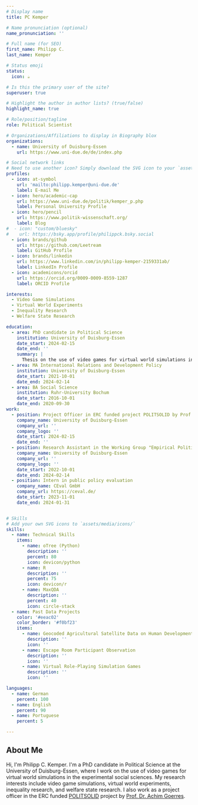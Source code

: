 ```yaml
---
# Display name
title: PC Kemper

# Name pronunciation (optional)
name_pronunciation: ''

# Full name (for SEO)
first_name: Philipp C.
last_name: Kemper

# Status emoji
status:
  icon: ☕️

# Is this the primary user of the site?
superuser: true

# Highlight the author in author lists? (true/false)
highlight_name: true

# Role/position/tagline
role: Political Scientist

# Organizations/Affiliations to display in Biography blox
organizations:
  - name: University of Duisburg-Essen
    url: https://www.uni-due.de/de/index.php

# Social network links
# Need to use another icon? Simply download the SVG icon to your `assets/media/icons/` folder.
profiles:
  - icon: at-symbol
    url: 'mailto:philipp.kemper@uni-due.de'
    label: E-mail Me
  - icon: hero/academic-cap
    url: https://www.uni-due.de/politik/kemper_p.php
    label: Personal University Profile
  - icon: hero/pencil
    url: https://www.politik-wissenschaft.org/
    label: Blog
#  - icon: "custom/bluesky"
#    url: https://bsky.app/profile/philippck.bsky.social
  - icon: brands/github
    url: https://github.com/Leetream
    label: GitHub Profile
  - icon: brands/linkedin
    url: https://www.linkedin.com/in/philipp-kemper-2159331ab/
    label: LinkedIn Profile
  - icon: academicons/orcid
    url: https://orcid.org/0009-0009-8559-1287
    label: ORCID Profile

interests:
  - Video Game Simulations
  - Virtual World Experiments
  - Inequality Research
  - Welfare State Research

education:
  - area: PhD candidate in Political Science
    institution: University of Duisburg-Essen
    date_start: 2024-02-15
    date_end: ''
    summary: |
      Thesis on the use of video games for virtual world simulations in the experimental social sciences. Supervised by [Prof. Dr. Achim Goerres](https://achimgoerres.de/).
  - area: MA International Relations and Development Policy
    institution: University of Duisburg-Essen
    date_start: 2021-10-01
    date_end: 2024-02-14
  - area: BA Social Science
    institution: Ruhr-University Bochum
    date_start: 2016-10-01
    date_end: 2020-09-30
work:
  - position: Project Officer in ERC funded project POLITSOLID by Prof. Dr. Achim Goerres
    company_name: University of Duisburg-Essen
    company_url: ''
    company_logo: ''
    date_start: 2024-02-15
    date_end: ''
  - position: Research Assistant in the Working Group "Empirical Political Science" by Prof. Dr. Achim Goerres
    company_name: University of Duisburg-Essen
    company_url: ''
    company_logo: ''
    date_start: 2022-10-01
    date_end: 2024-02-14
  - position: Intern in public policy evaluation
    company_name: CEval GmbH
    company_url: https://ceval.de/
    date_start: 2023-11-01
    date_end: 2024-01-31


# Skills
# Add your own SVG icons to `assets/media/icons/`
skills:
  - name: Technical Skills
    items:
      - name: oTree (Python)
        description: ''
        percent: 80
        icon: devicon/python
      - name: R
        description: ''
        percent: 75
        icon: devicon/r
      - name: MaxQDA
        description: ''
        percent: 40
        icon: circle-stack
  - name: Past Data Projects
    color: '#eeac02'
    color_border: '#f0bf23'
    items:
      - name: Geocoded Agricultural Satellite Data on Human Development
        description: ''
        icon: ''
      - name: Escape Room Participant Observation
        description: ''
        icon: ''  
      - name: Virtual Role-Playing Simulation Games
        description: ''
        icon: ''

languages:
  - name: German
    percent: 100
  - name: English
    percent: 90
  - name: Portuguese
    percent: 5

---
```


## About Me

Hi, I'm Philipp C. Kemper. I'm a PhD candidate in Political Science at the University of Duisburg-Essen, where I work on the use of video games for virtual world simulations in the experimental social sciences. My research interests include video game simulations, virtual world experiments, inequality research, and welfare state research. I also work as a project officer in the ERC funded [POLITSOLID](https://achimgoerres.de/politsolid) project by [Prof. Dr. Achim Goerres](https://achimgoerres.de/).
